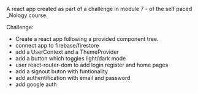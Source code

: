 A react app created as part of a challenge in module 7 - of the self paced _Nology course. <br />

Challenge: <br />

- Create a react app following a provided component tree.<br />
- connect app to firebase/firestore <br />
- add a UserContext and a ThemeProvider<br />
- add a button which toggles light/dark mode<br />
- user react-router-dom to add login register and home pages<br />
- add a signout buton with funtionality<br />
- add authentification with email and password<br />
- add google auth<br />
